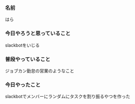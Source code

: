 ### 名前

はら

### 今日やろうと思っていること

slackbotをいじる

### 普段やっていること

ジョブカン勤怠の営業のようなこと

### 今日やったこと

slackbotでメンバーにランダムにタスクを割り振るやつを作った

